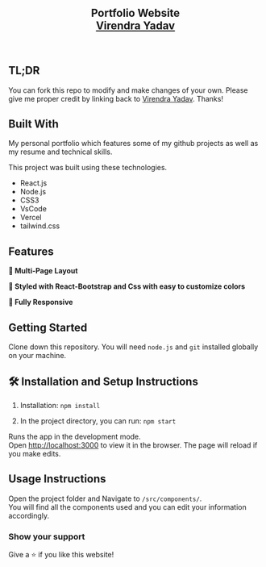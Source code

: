 <h2 align="center">
  Portfolio Website <br/>
  <a href="/" target="_blank">Virendra Yadav</a>
</h2>
<div align="center">
 
</div>

<br/>

<center>

</center>

<h3 align="center">

</h3>

## TL;DR

You can fork this repo to modify and make changes of your own. Please give me proper credit by linking back to [Virendra Yadav](https://github.com/VirendrKumarYadav/portfolio_virendra). Thanks!

## Built With

My personal portfolio which features some of my github projects as well as my resume and technical skills.<br/>

This project was built using these technologies.

- React.js
- Node.js
- CSS3
- VsCode
- Vercel
- tailwind.css

## Features

**📖 Multi-Page Layout**

**🎨 Styled with React-Bootstrap and Css with easy to customize colors**

**📱 Fully Responsive**

## Getting Started

Clone down this repository. You will need `node.js` and `git` installed globally on your machine.

## 🛠 Installation and Setup Instructions

1. Installation: `npm install`

2. In the project directory, you can run: `npm start`

Runs the app in the development mode.\
Open [http://localhost:3000](http://localhost:3000) to view it in the browser.
The page will reload if you make edits.

## Usage Instructions

Open the project folder and Navigate to `/src/components/`. <br/>
You will find all the components used and you can edit your information accordingly.

### Show your support

Give a ⭐ if you like this website!

